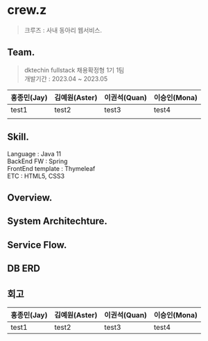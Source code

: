 # crew.z
> 크루즈 : 사내 동아리 웹서비스.

## Team.
> dktechin fullstack 채용확정형 1기 1팀<br>
> 개발기간 : 2023.04 ~ 2023.05

| 홍종민(Jay) | 김예원(Aster) | 이권석(Quan) | 이승인(Mona) |
|----------|------------|-----------|-----------|
| test1    | test2      | test3     | test4     |
||||

## Skill.
Language : Java 11 <br>
BackEnd FW : Spring <br>
FrontEnd template : Thymeleaf <br>
ETC : HTML5, CSS3


## Overview.


## System Architechture.


## Service Flow.

## DB ERD


## 회고
| 홍종민(Jay) | 김예원(Aster) | 이권석(Quan) | 이승인(Mona) |
|----------|------------|-----------|-----------|
| test1    | test2      | test3     | test4     |
